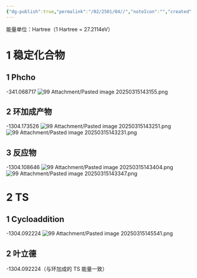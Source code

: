 ```yaml
---
{"dg-publish":true,"permalink":"/02/2501/04//","noteIcon":"","created":"2025-03-15T14:30","updated":"2025-07-01T13:38"}
---
```


能量单位：Hartree（1 Hartree = 27.2114eV）
# 1 稳定化合物
## 1 Phcho
-341.068717
![99 Attachment/Pasted image 20250315143155.png](/img/user/99%20Attachment/Pasted%20image%2020250315143155.png)
## 2 环加成产物
-1304.173526
![99 Attachment/Pasted image 20250315143251.png](/img/user/99%20Attachment/Pasted%20image%2020250315143251.png)
![99 Attachment/Pasted image 20250315143231.png](/img/user/99%20Attachment/Pasted%20image%2020250315143231.png)
## 3 反应物
-1304.108646
![99 Attachment/Pasted image 20250315143404.png](/img/user/99%20Attachment/Pasted%20image%2020250315143404.png)
![99 Attachment/Pasted image 20250315143347.png](/img/user/99%20Attachment/Pasted%20image%2020250315143347.png)
# 2 TS

## 1 Cycloaddition
-1304.092224
![99 Attachment/Pasted image 20250315145541.png](/img/user/99%20Attachment/Pasted%20image%2020250315145541.png)

## 2 叶立德
-1304.092224（与环加成的 TS 能量一致）
